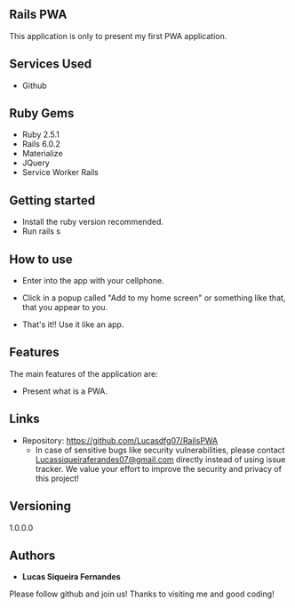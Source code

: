 
## Rails PWA
This application is only to present my first PWA application.

## Services Used

* Github

## Ruby Gems

* Ruby 2.5.1
* Rails 6.0.2
* Materialize
* JQuery
* Service Worker Rails


## Getting started

  - Install the ruby version recommended.
  - Run rails s


## How to use

  - Enter into the app with your cellphone.

  - Click in a popup called "Add to my home screen" or something like that, that you appear to you.

  - That's it!! Use it like an app.



## Features

The main features of the application are:
 - Present what is a PWA.


## Links
  - Repository: https://github.com/Lucasdfg07/RailsPWA
    - In case of sensitive bugs like security vulnerabilities, please contact
      Lucassiqueiraferandes07@gmail.com directly instead of using issue tracker. We value your effort
      to improve the security and privacy of this project!

  ## Versioning

  1.0.0.0


  ## Authors

  * **Lucas Siqueira Fernandes** 

  Please follow github and join us!
  Thanks to visiting me and good coding!
